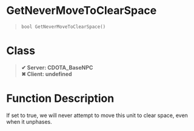# GetNeverMoveToClearSpace
> `bool GetNeverMoveToClearSpace()`
# Class
> __✔ Server: CDOTA_BaseNPC__  
> __✖ Client: undefined__  
# Function Description
If set to true, we will never attempt to move this unit to clear space, even when it unphases.
